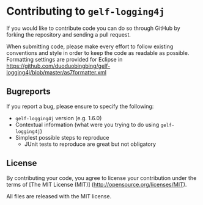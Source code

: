 # Contributing to `gelf-logging4j`

If you would like to contribute code you can do so through GitHub by forking the repository and sending a pull request.

When submitting code, please make every effort to follow existing conventions and style in order to keep the code as readable as possible.
Formatting settings are provided for Eclipse in https://github.com/duoduobingbing/gelf-logging4j/blob/master/as7formatter.xml

## Bugreports

If you report a bug, please ensure to specify the following:

* `gelf-logging4j` version (e.g. 1.6.0)
* Contextual information (what were you trying to do using `gelf-logging4j`)
* Simplest possible steps to reproduce
   * JUnit tests to reproduce are great but not obligatory

## License

By contributing your code, you agree to license your contribution under the terms of [The MIT License (MIT)] (http://opensource.org/licenses/MIT).

All files are released with the MIT license.